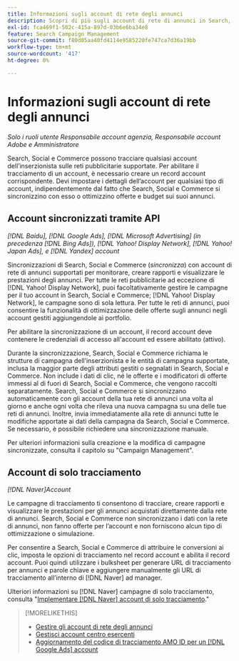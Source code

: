 ```yaml
---
title: Informazioni sugli account di rete degli annunci
description: Scopri di più sugli account di rete di annunci in Search, Social e Commerce.
exl-id: fca469f1-502c-415a-897d-03b6e6ba34e8
feature: Search Campaign Management
source-git-commit: f80d05aa40fd4114e9585220fe747ca7d36a19bb
workflow-type: tm+mt
source-wordcount: '417'
ht-degree: 0%

---
```


# Informazioni sugli account di rete degli annunci

*Solo i ruoli utente Responsabile account agenzia, Responsabile account Adobe e Amministratore*

Search, Social e Commerce possono tracciare qualsiasi account dell’inserzionista sulle reti pubblicitarie supportate. Per abilitare il tracciamento di un account, è necessario creare un record account corrispondente. Devi impostare i dettagli dell’account per qualsiasi tipo di account, indipendentemente dal fatto che Search, Social e Commerce si sincronizzino con esso o ottimizzino offerte e budget sui suoi annunci.

## Account sincronizzati tramite API

*[!DNL Baidu], [!DNL Google Ads], [!DNL Microsoft Advertising] (in precedenza [!DNL Bing Ads]), [!DNL Yahoo! Display Network], [!DNL Yahoo! Japan Ads], e [!DNL Yandex] account*

Sincronizzazioni di Search, Social e Commerce (*sincronizza*) con account di rete di annunci supportati per monitorare, creare rapporti e visualizzare le prestazioni degli annunci. Per tutte le reti pubblicitarie ad eccezione di [!DNL Yahoo! Display Network], puoi facoltativamente gestire le campagne per il tuo account in Search, Social e Commerce; [!DNL Yahoo! Display Network], le campagne sono di sola lettura. Per tutte le reti di annunci, puoi consentire la funzionalità di ottimizzazione delle offerte sugli annunci negli account gestiti aggiungendole ai portfolio.

Per abilitare la sincronizzazione di un account, il record account deve contenere le credenziali di accesso all&#39;account ed essere abilitato (attivo).

Durante la sincronizzazione, Search, Social e Commerce richiama le strutture di campagna dell’inserzionista e le entità di campagna supportate, inclusa la maggior parte degli attributi gestiti o segnalati in Search, Social e Commerce. Non include i dati di clic, né le offerte e i modificatori di offerte immessi al di fuori di Search, Social e Commerce, che vengono raccolti separatamente. Search, Social e Commerce si sincronizzano automaticamente con gli account della tua rete di annunci una volta al giorno e anche ogni volta che rileva una nuova campagna su una delle tue reti di annunci. Inoltre, invia immediatamente alla rete di annunci tutte le modifiche apportate ai dati della campagna da Search, Social e Commerce. Se necessario, è possibile richiedere una sincronizzazione manuale.

Per ulteriori informazioni sulla creazione e la modifica di campagne sincronizzate, consulta il capitolo su &quot;Campaign Management&quot;.

## Account di solo tracciamento

*[!DNL Naver]Account*

Le campagne di tracciamento ti consentono di tracciare, creare rapporti e visualizzare le prestazioni per gli annunci acquistati direttamente dalla rete di annunci. Search, Social e Commerce non sincronizzano i dati con la rete di annunci, non fanno offerte per l’account e non forniscono alcun tipo di ottimizzazione o simulazione.

Per consentire a Search, Social e Commerce di attribuire le conversioni ai clic, imposta le opzioni di tracciamento nel record account e abilita il record account. Puoi quindi utilizzare i bulksheet per generare URL di tracciamento per annunci e parole chiave e aggiungere manualmente gli URL di tracciamento all’interno di [!DNL Naver] ad manager.

Ulteriori informazioni su [!DNL Naver] campagne di solo tracciamento, consulta &quot;[Implementare [!DNL Naver] account di solo tracciamento](/help/search-social-commerce/campaign-management/naver-tracking-only-account-implement.md).&quot;

>[!MORELIKETHIS]
>
>* [Gestire gli account di rete degli annunci](ad-network-account-manage.md)
>* [Gestisci account centro esercenti](merchant-account-manage.md)
>* [Aggiornamento del codice di tracciamento AMO ID per un [!DNL Google Ads] account](update-amo-id-google.md)
